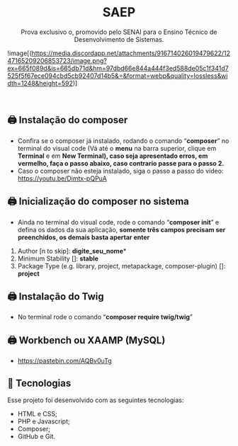 <h1 align="center"> SAEP </h1>

<p align="center">
Prova exclusivo o, promovido pelo SENAI para o Ensino Técnico de Desenvolvimento de Sistemas.
</p>

!image[(https://media.discordapp.net/attachments/916714026019479622/1247165209206853723/image.png?ex=665f089d&is=665db71d&hm=97dbd66e844a444f3ed588de05c1f341d7525f5f67ece094cbd5cb92407d14b5&=&format=webp&quality=lossless&width=1248&height=592)]

<br>

## 🖨️ **Instalação do composer**
- Confira se o composer já instalado, rodando o comando “**composer**” no terminal do visual code (Vá até o **menu** na barra superior, clique em **Terminal** e em **New Terminal), caso seja apresentado erros, em vermelho, faça o passo abaixo, caso contrario passe para o passo 2.**
- Caso o composer não esteja instalado, siga o passo a passo do vídeo: https://youtu.be/Dimtx-pQPuA

## 🖨️ **Inicialização do composer no sistema**
- Ainda no terminal do visual code, rode o comando “**composer init**” e defina os dados da sua aplicação, **somente três campos precisam ser preenchidos, os demais basta apertar enter**
1. Author [n to skip]: **digite_seu_nome***
2. Minimum Stability []: **stable**
3. Package Type (e.g. library, project, metapackage, composer-plugin) []: **project**

## 🖨️ **Instalação do Twig**
- No terminal rode o comando “**composer require twig/twig**”

## 🖨️ **Workbench ou XAAMP (MySQL)**
- https://pastebin.com/AQBv0uTg

## 🚀 **Tecnologias**
Esse projeto foi desenvolvido com as seguintes tecnologias:

- HTML e CSS;
- PHP e Javascript;
- Composer;
- GitHub e Git.
